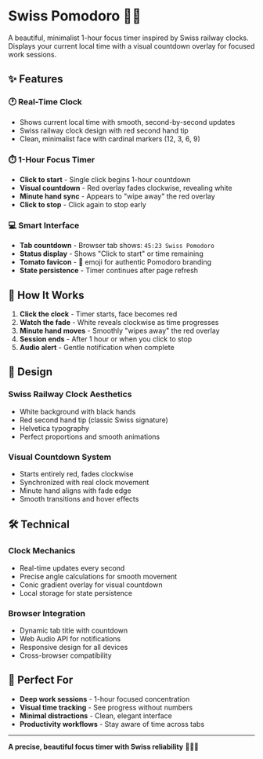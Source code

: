 # Swiss Pomodoro 🍅⏰

A beautiful, minimalist 1-hour focus timer inspired by Swiss railway clocks. Displays your current local time with a visual countdown overlay for focused work sessions.

## ✨ Features

### 🕐 **Real-Time Clock**
- Shows current local time with smooth, second-by-second updates
- Swiss railway clock design with red second hand tip
- Clean, minimalist face with cardinal markers (12, 3, 6, 9)

### ⏱️ **1-Hour Focus Timer**
- **Click to start** - Single click begins 1-hour countdown
- **Visual countdown** - Red overlay fades clockwise, revealing white
- **Minute hand sync** - Appears to "wipe away" the red overlay
- **Click to stop** - Click again to stop early

### 💻 **Smart Interface**
- **Tab countdown** - Browser tab shows: `45:23 Swiss Pomodoro`
- **Status display** - Shows "Click to start" or time remaining
- **Tomato favicon** - 🍅 emoji for authentic Pomodoro branding
- **State persistence** - Timer continues after page refresh

## 🚀 How It Works

1. **Click the clock** - Timer starts, face becomes red
2. **Watch the fade** - White reveals clockwise as time progresses
3. **Minute hand moves** - Smoothly "wipes away" the red overlay
4. **Session ends** - After 1 hour or when you click to stop
5. **Audio alert** - Gentle notification when complete

## 🎨 Design

### **Swiss Railway Clock Aesthetics**
- White background with black hands
- Red second hand tip (classic Swiss signature)
- Helvetica typography
- Perfect proportions and smooth animations

### **Visual Countdown System**
- Starts entirely red, fades clockwise
- Synchronized with real clock movement
- Minute hand aligns with fade edge
- Smooth transitions and hover effects

## 🛠️ Technical

### **Clock Mechanics**
- Real-time updates every second
- Precise angle calculations for smooth movement
- Conic gradient overlay for visual countdown
- Local storage for state persistence

### **Browser Integration**
- Dynamic tab title with countdown
- Web Audio API for notifications
- Responsive design for all devices
- Cross-browser compatibility

## 🎯 Perfect For

- **Deep work sessions** - 1-hour focused concentration
- **Visual time tracking** - See progress without numbers
- **Minimal distractions** - Clean, elegant interface
- **Productivity workflows** - Stay aware of time across tabs

---

**A precise, beautiful focus timer with Swiss reliability** 🍅⏰✨ 